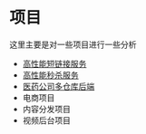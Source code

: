 # 项目

这里主要是对一些项目进行一些分析

- [高性能短链接服务](./高性能短链接服务.md)
- [高性能秒杀服务](./高性能秒杀服务.md)
- [医药公司多仓库后端](./医药公司多仓库后端.md)
- 电商项目
- 内容分发项目
- 视频后台项目
